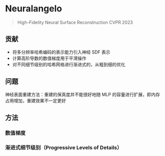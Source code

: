 # Neuralangelo
> High-Fidelity Neural Surface Reconstruction
> CVPR 2023

## 贡献
- 将多分辨率哈希编码的表示能力引入神经 SDF 表示
- 计算高阶导数的数值梯度用于平滑操作
- 对不同细节级别的哈希网格进行渐进式的，从粗到细的优化

## 问题
神经表面重建方法：重建的保真度并不能很好地随 MLP 的容量进行扩展，即内存占用增加，重建效果不一定更好

## 方法
### 数值梯度

### 渐进式细节级别（Progressive Levels of Details）

